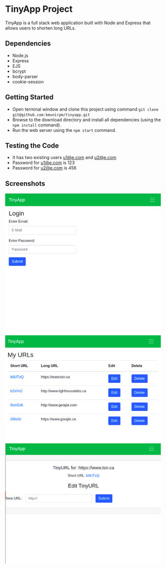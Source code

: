 # TinyApp Project

TinyApp is a full stack web application built with Node and Express that allows users to shorten long URLs.

## Dependencies

- Node.js
- Express
- EJS
- bcrypt
- body-parser
- cookie-session

## Getting Started

- Open terminal window and clone this project using command 
  `git clone git@github.com:kmunirpm/tinyapp.git`
- Browse to the download directory and install all dependencies (using the `npm install` command).
- Run the web server using the `npm start` command.

## Testing the Code

- It has two existing users u1@e.com and u2@e.com
- Password for u1@e.com is 123
- Password for u2@e.com is 456


## Screenshots

!["Mobile and Tablet view of the app"](https://github.com/kmunirpm/tinyapp/blob/main/screenshots/main.png)
!["Mobile and Tablet view of the app"](https://github.com/kmunirpm/tinyapp/blob/main/screenshots/logged-in.png)
!["Mobile and Tablet view of the app"](https://github.com/kmunirpm/tinyapp/blob/main/screenshots/edit-screen.png)

